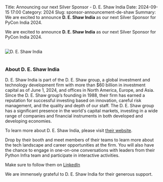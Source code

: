 Title: Announcing our next Silver Sponsor - D. E. Shaw India
Date: 2024-09-15 17:00
Category: 2024
Slug: sponsor-announcement-de-shaw
Summary: We are excited to announce **D. E. Shaw India** as our next Silver Sponsor for PyCon India 2024.

We are excited to announce **D. E. Shaw India** as our next Silver Sponsor for PyCon India 2024.

<br>
<div class="text-center">
  <a href="https://deshawindia.com" target="_blank" style="border: none; text-decoration: none;">
    <img src="{static}/images/2024/sponsor-deshaw.jpg" alt="D. E. Shaw India" class="img-fluid responsive-image">
  </a>
</div>
<br>


### About D. E. Shaw India

D. E. Shaw India is part of the D. E. Shaw group, a global investment and technology development firm with more than $60 billion in investment capital as of June 1, 2024, and offices in North America, Europe, and Asia. Since the D. E. Shaw group’s founding in 1988, their firm has earned a reputation for successful investing based on innovation, careful risk management, and the quality and depth of our staff. The D. E. Shaw group has a significant presence in the world's capital markets, investing in a wide range of companies and financial instruments in both developed and developing economies.

To learn more about D. E. Shaw India, please visit [their website](https://deshawindia.com).

Drop by their booth and meet members of their teams to learn more about the tech landscape and career opportunities at the firm. You will also have the chance to engage in one-on-one conversations with leaders from their Python Infra team and participate in interactive activities.

Make sure to follow them on [LinkedIn](https://www.linkedin.com/company/d.-e.-shaw-india-private-limited)

We are immensely grateful to D. E. Shaw India for their generous support.
